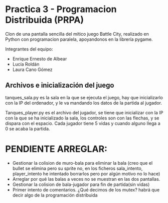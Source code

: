 # Practica 3 - Programacion Distribuida (PRPA)

Clon de una pantalla sencilla del mítico juego Battle City, realizado en Python con programacion paralela, apoyandonos en la librería pygame.

Integrantes del equipo:
- Enrique Ernesto de Albear
- Lucía Roldán
- Laura Cano Gómez

## Archivos e inicialización del juego 
tanques_sala.py es la sala en la que se ejecuta el juego, hay que inicializarlo con la IP del
ordenador, y le va mandando los datos de la partida al jugador.

Tanques_player.py es el archivo del jugador, se tiene que inicializar con la IP con la que 
se ha inicializado la sala, los controles son con las flechas, y se dispara con el espacio. Cada
jugador tiene 5 vidas y cuando alguno llega a 0 se acaba la partida.

# PENDIENTE ARREGLAR:




- Gestionar la colision de muro-bala para eliminar la bala (creo que el bullet se elimina pero su sprite no, en los ficheros sala_intento, player_intento he intentado borrarlos pero por algún motivo no lo hace) 
- Arreglar por qué las balas a veces no se muestran en las dos pantallas.
- Gestionar la colision de bala-jugador para fin de partida(sin vidas)
- Primer intento de comentarios. ¿Qué decimos de los mutex? habrá que decir algo de la programación distribuida



